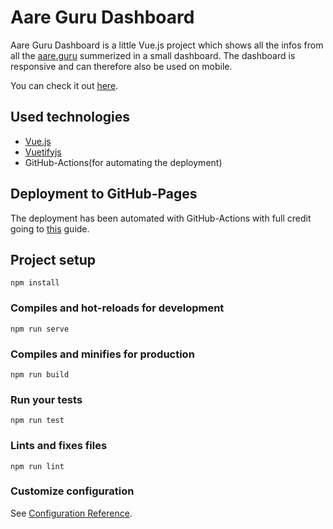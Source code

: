 # Aare Guru Dashboard
Aare Guru Dashboard is a little Vue.js project which shows all the infos from all the [aare.guru](aare.guru) summerized in a small dashboard. The dashboard is responsive and can therefore also be used on mobile.

You can check it out [here](https://masterevarior.github.io/aare-guru-dashboard/).

## Used technologies
 - [Vue.js](https://vuejs.org)
 - [Vuetifyjs](https://vuetifyjs.com)
 - GitHub-Actions(for automating the deployment)

## Deployment to GitHub-Pages
The deployment has been automated with GitHub-Actions with full credit going to [this](https://dev.to/rolanddoda/deploy-to-github-pages-like-a-pro-with-github-actions-4hdg) guide.

## Project setup
```
npm install
```

### Compiles and hot-reloads for development
```
npm run serve
```

### Compiles and minifies for production
```
npm run build
```

### Run your tests
```
npm run test
```

### Lints and fixes files
```
npm run lint
```

### Customize configuration
See [Configuration Reference](https://cli.vuejs.org/config/).
